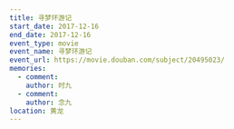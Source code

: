 ```yaml
---
title: 寻梦环游记
start_date: 2017-12-16
end_date: 2017-12-16
event_type: movie
event_name: 寻梦环游记
event_url: https://movie.douban.com/subject/20495023/
memories:
  - comment: 
    author: 时九
  - comment: 
    author: 念九  
location: 黄龙
---
```

